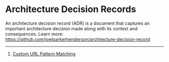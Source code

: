 # Architecture Decision Records

An architecture decision record (ADR) is a document that captures an important architecture decision made along with its context and consequences. Learn more: https://github.com/joelparkerhenderson/architecture-decision-record

---

1. [Custom URL Pattern Matching](./002-custom-url-pattern-matching.md)
